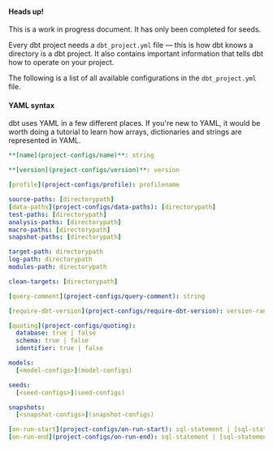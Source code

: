 
<Alert type='warning'>
<h4>Heads up!</h4>
This is a work in progress document. It has only been completed for seeds.

</Alert>

Every dbt project needs a `dbt_project.yml` file — this is how dbt knows a directory is a dbt project. It also contains important information that tells dbt how to operate on your project.

The following is a list of all available configurations in the `dbt_project.yml` file.

<Alert type='info'>
    <h4>YAML syntax</h4>
    dbt uses YAML in a few different places. If you're new to YAML, it would be worth doing a tutorial to learn how arrays, dictionaries and strings are represented in YAML.
</Alert>

<File name='dbt_project.yml'>

```yml
**[name](project-configs/name)**: string

**[version](project-configs/version)**: version

[profile](project-configs/profile): profilename

source-paths: [directorypath]
[data-paths](project-configs/data-paths): [directorypath]
test-paths: [directorypath]
analysis-paths: [directorypath]
macro-paths: [directorypath]
snapshot-paths: [directorypath]

target-path: directorypath
log-path: directorypath
modules-path: directorypath

clean-targets: [directorypath]

[query-comment](project-configs/query-comment): string

[require-dbt-version](project-configs/require-dbt-version): version-range

[quoting](project-configs/quoting):
  database: true | false
  schema: true | false
  identifier: true | false

models:
  [<model-configs>](model-configs)

seeds:
  [<seed-configs>](seed-configs)

snapshots:
  [<snapshot-configs>](snapshot-configs)

[on-run-start](project-configs/on-run-start): sql-statement | [sql-statement]
[on-run-end](project-configs/on-run-end): sql-statement | [sql-statement]

```

</File>
